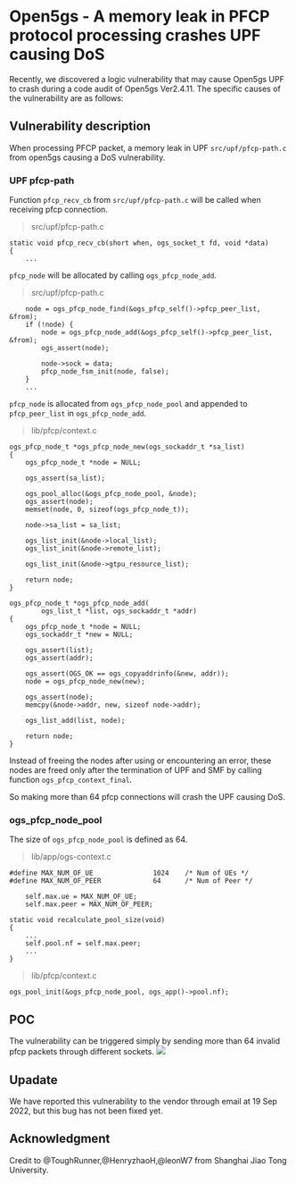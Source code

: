 # Open5gs - A memory leak in PFCP protocol processing crashes UPF causing DoS
Recently, we discovered a logic vulnerability that may cause Open5gs UPF to crash during a code audit of Open5gs Ver2.4.11. 
The specific causes of the vulnerability are as follows:

## Vulnerability description
When processing PFCP packet, a memory leak in UPF `src/upf/pfcp-path.c` from open5gs causing a DoS vulnerability.
### UPF pfcp-path
Function `pfcp_recv_cb` from `src/upf/pfcp-path.c` will be called when receiving pfcp connection.

> src/upf/pfcp-path.c
```c=58
static void pfcp_recv_cb(short when, ogs_socket_t fd, void *data)
{
    ...
```
`pfcp_node` will be allocated by calling `ogs_pfcp_node_add`.

> src/upf/pfcp-path.c
```c=108
    node = ogs_pfcp_node_find(&ogs_pfcp_self()->pfcp_peer_list, &from);
    if (!node) {
        node = ogs_pfcp_node_add(&ogs_pfcp_self()->pfcp_peer_list, &from);
        ogs_assert(node);

        node->sock = data;
        pfcp_node_fsm_init(node, false);
    }
    ...
```

`pfcp_node` is allocated from `ogs_pfcp_node_pool` and appended to `pfcp_peer_list` in `ogs_pfcp_node_add`. 

> lib/pfcp/context.c

```c=635
ogs_pfcp_node_t *ogs_pfcp_node_new(ogs_sockaddr_t *sa_list)
{
    ogs_pfcp_node_t *node = NULL;

    ogs_assert(sa_list);

    ogs_pool_alloc(&ogs_pfcp_node_pool, &node);
    ogs_assert(node);
    memset(node, 0, sizeof(ogs_pfcp_node_t));

    node->sa_list = sa_list;

    ogs_list_init(&node->local_list);
    ogs_list_init(&node->remote_list);

    ogs_list_init(&node->gtpu_resource_list);

    return node;
}
```
```c=667
ogs_pfcp_node_t *ogs_pfcp_node_add(
        ogs_list_t *list, ogs_sockaddr_t *addr)
{
    ogs_pfcp_node_t *node = NULL;
    ogs_sockaddr_t *new = NULL;

    ogs_assert(list);
    ogs_assert(addr);

    ogs_assert(OGS_OK == ogs_copyaddrinfo(&new, addr));
    node = ogs_pfcp_node_new(new);

    ogs_assert(node);
    memcpy(&node->addr, new, sizeof node->addr);

    ogs_list_add(list, node);

    return node;
}
```

Instead of freeing the nodes after using or encountering an error, these nodes are freed only after the termination of UPF and SMF by calling function `ogs_pfcp_context_final`.

So making more than 64 pfcp connections will crash the UPF causing DoS.


### ogs_pfcp_node_pool

The size of `ogs_pfcp_node_pool` is defined as 64.

> lib/app/ogs-context.c
```c=175
#define MAX_NUM_OF_UE               1024    /* Num of UEs */
#define MAX_NUM_OF_PEER             64      /* Num of Peer */

    self.max.ue = MAX_NUM_OF_UE;
    self.max.peer = MAX_NUM_OF_PEER;
```
```c=65
static void recalculate_pool_size(void)
{
    ...
    self.pool.nf = self.max.peer;
    ...
}
```

> lib/pfcp/context.c
```c=51
ogs_pool_init(&ogs_pfcp_node_pool, ogs_app()->pool.nf);
```

## POC
The vulnerability can be triggered simply by sending more than 64 invalid pfcp packets through different sockets.
![](https://notes.sjtu.edu.cn/uploads/upload_f5536c89522e0fd5e08af7103d510b34.png)

## Upadate
We have reported this vulnerability to the vendor through email at 19 Sep 2022, but this bug has not been fixed yet.

## Acknowledgment
Credit to @ToughRunner,@HenryzhaoH,@leonW7 from Shanghai Jiao Tong University.